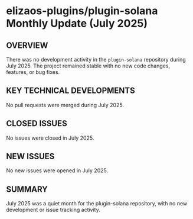 # elizaos-plugins/plugin-solana Monthly Update (July 2025)

## OVERVIEW
There was no development activity in the `plugin-solana` repository during July 2025. The project remained stable with no new code changes, features, or bug fixes.

## KEY TECHNICAL DEVELOPMENTS
No pull requests were merged during July 2025.

## CLOSED ISSUES
No issues were closed in July 2025.

## NEW ISSUES
No new issues were opened in July 2025.

## SUMMARY
July 2025 was a quiet month for the plugin-solana repository, with no new development or issue tracking activity.